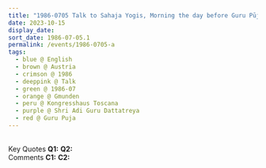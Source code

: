 ```yaml
---
title: "1986-0705 Talk to Sahaja Yogis, Morning the day before Guru Pūjā, Hall, Kongresshaus Toscana, Toscanapark und Ruhe, Johann Orth-Allee 23, Gmunden (75 kms E of Salzburg), Austria"
date: 2023-10-15
display_date: 
sort_date: 1986-07-05.1
permalink: /events/1986-0705-a
tags:
  - blue @ English
  - brown @ Austria
  - crimson @ 1986
  - deeppink @ Talk
  - green @ 1986-07
  - orange @ Gmunden
  - peru @ Kongresshaus Toscana
  - purple @ Shri Adi Guru Dattatreya
  - red @ Guru Puja
---
```


<br>

<wave-list>
  <list-title color="DarkSeaGreen" width="55">Key Quotes</list-title>
  <list-item color="BlanchedAlmond" width="280"><b>Q1:</b> <i></i></list-item>
  <list-item color="Lavender" width="280"><b>Q2:</b> <i></i></list-item>
</wave-list>

<br>

<wave-list>
  <list-title color="DarkSeaGreen" width="55">Comments</list-title>
  <list-item color="BlanchedAlmond" width="280"><b>C1:</b> <i></i></list-item>
  <list-item color="Lavender" width="280"><b>C2:</b> <i></i></list-item>
</wave-list>